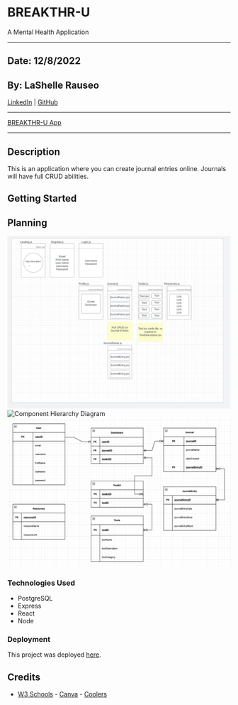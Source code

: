# BREAKTHR-U

A Mental Health Application

---

## Date: 12/8/2022

## By: LaShelle Rauseo

[LinkedIn](https://www.linkedin.com/in/lashelle-rauseo/) | [GitHub](https://github.com/lnicole3)

---

[BREAKTHR-U App](https://bootcamp-buddy-app.herokuapp.com/)

---

## Description

This is an application where you can create journal entries online. Journals will have full CRUD abilities.

## Getting Started

## Planning

![Wireframe](/images/break_wireframe.png)
![Component Hierarchy Diagram](/images/break_chd)
![Entity Relationship Diagram](/images/break_erd.png)

### Technologies Used

- PostgreSQL
- Express
- React
- Node

### Deployment

This project was deployed [here]().

## Credits

- [W3 Schools](https://www.w3schools.com/) - [Canva](https://www.canva.com/) - [Coolers](https://coolors.co/)
